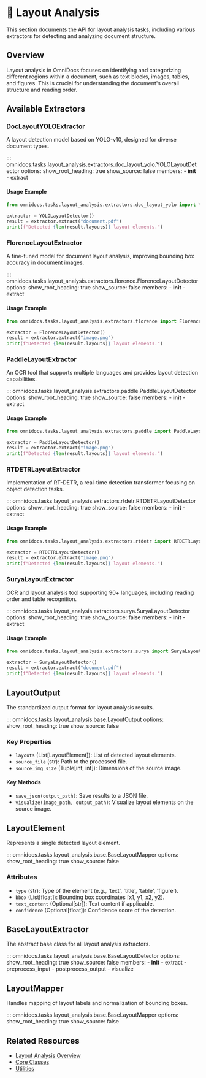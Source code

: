 # 📐 Layout Analysis

This section documents the API for layout analysis tasks, including various extractors for detecting and analyzing document structure.

## Overview

Layout analysis in OmniDocs focuses on identifying and categorizing different regions within a document, such as text blocks, images, tables, and figures. This is crucial for understanding the document's overall structure and reading order.

## Available Extractors

### DocLayoutYOLOExtractor

A layout detection model based on YOLO-v10, designed for diverse document types.

::: omnidocs.tasks.layout_analysis.extractors.doc_layout_yolo.YOLOLayoutDetector
    options:
      show_root_heading: true
      show_source: false
      members:
        - __init__
        - extract

#### Usage Example

```python
from omnidocs.tasks.layout_analysis.extractors.doc_layout_yolo import YOLOLayoutDetector

extractor = YOLOLayoutDetector()
result = extractor.extract("document.pdf")
print(f"Detected {len(result.layouts)} layout elements.")
```

### FlorenceLayoutExtractor

A fine-tuned model for document layout analysis, improving bounding box accuracy in document images.

::: omnidocs.tasks.layout_analysis.extractors.florence.FlorenceLayoutDetector
    options:
      show_root_heading: true
      show_source: false
      members:
        - __init__
        - extract

#### Usage Example

```python
from omnidocs.tasks.layout_analysis.extractors.florence import FlorenceLayoutDetector

extractor = FlorenceLayoutDetector()
result = extractor.extract("image.png")
print(f"Detected {len(result.layouts)} layout elements.")
```

### PaddleLayoutExtractor

An OCR tool that supports multiple languages and provides layout detection capabilities.

::: omnidocs.tasks.layout_analysis.extractors.paddle.PaddleLayoutDetector
    options:
      show_root_heading: true
      show_source: false
      members:
        - __init__
        - extract

#### Usage Example

```python
from omnidocs.tasks.layout_analysis.extractors.paddle import PaddleLayoutDetector

extractor = PaddleLayoutDetector()
result = extractor.extract("image.png")
print(f"Detected {len(result.layouts)} layout elements.")
```

### RTDETRLayoutExtractor

Implementation of RT-DETR, a real-time detection transformer focusing on object detection tasks.

::: omnidocs.tasks.layout_analysis.extractors.rtdetr.RTDETRLayoutDetector
    options:
      show_root_heading: true
      show_source: false
      members:
        - __init__
        - extract

#### Usage Example

```python
from omnidocs.tasks.layout_analysis.extractors.rtdetr import RTDETRLayoutDetector

extractor = RTDETRLayoutDetector()
result = extractor.extract("image.png")
print(f"Detected {len(result.layouts)} layout elements.")
```

### SuryaLayoutExtractor

OCR and layout analysis tool supporting 90+ languages, including reading order and table recognition.

::: omnidocs.tasks.layout_analysis.extractors.surya.SuryaLayoutDetector
    options:
      show_root_heading: true
      show_source: false
      members:
        - __init__
        - extract

#### Usage Example

```python
from omnidocs.tasks.layout_analysis.extractors.surya import SuryaLayoutDetector

extractor = SuryaLayoutDetector()
result = extractor.extract("document.pdf")
print(f"Detected {len(result.layouts)} layout elements.")
```

## LayoutOutput

The standardized output format for layout analysis results.

::: omnidocs.tasks.layout_analysis.base.LayoutOutput
    options:
      show_root_heading: true
      show_source: false

### Key Properties

- `layouts` (List[LayoutElement]): List of detected layout elements.
- `source_file` (str): Path to the processed file.
- `source_img_size` (Tuple[int, int]): Dimensions of the source image.

#### Key Methods

- `save_json(output_path)`: Save results to a JSON file.
- `visualize(image_path, output_path)`: Visualize layout elements on the source image.

## LayoutElement

Represents a single detected layout element.

::: omnidocs.tasks.layout_analysis.base.BaseLayoutMapper
    options:
      show_root_heading: true
      show_source: false

### Attributes

- `type` (str): Type of the element (e.g., 'text', 'title', 'table', 'figure').
- `bbox` (List[float]): Bounding box coordinates [x1, y1, x2, y2].
- `text_content` (Optional[str]): Text content if applicable.
- `confidence` (Optional[float]): Confidence score of the detection.

## BaseLayoutExtractor

The abstract base class for all layout analysis extractors.

::: omnidocs.tasks.layout_analysis.base.BaseLayoutDetector
    options:
      show_root_heading: true
      show_source: false
      members:
        - __init__
        - extract
        - preprocess_input
        - postprocess_output
        - visualize

## LayoutMapper

Handles mapping of layout labels and normalization of bounding boxes.

::: omnidocs.tasks.layout_analysis.base.BaseLayoutMapper
    options:
      show_root_heading: true
      show_source: false

## Related Resources

- [Layout Analysis Overview](../tasks/layout_analysis/overview.md)
- [Core Classes](../core.md)
- [Utilities](../utils.md)
